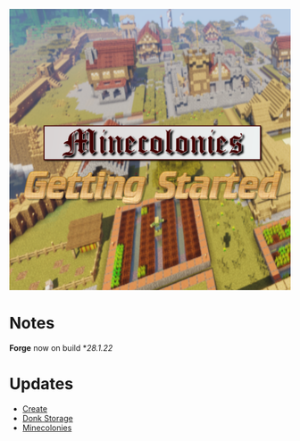 ![MCGS LOGO](https://github.com/kreezxil/kreezcraft.com/blob/master/mcgs%20logo.png)

# Notes

**Forge** now on build **28.1.22*

# Updates

- [Create](https://www.curseforge.com/minecraft/mc-mods/create/files/2794099)
- [Donk Storage](https://www.curseforge.com/minecraft/mc-mods/dank-storage/download/2795821)
- [Minecolonies](https://www.curseforge.com/minecraft/mc-mods/minecolonies/download/2796156)
